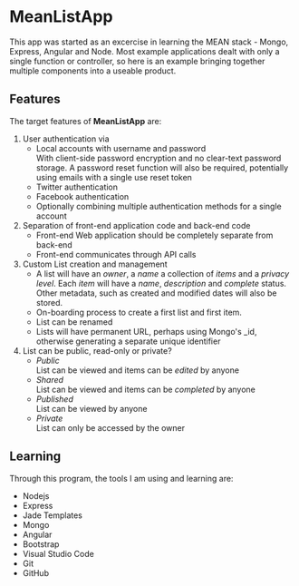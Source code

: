 # MeanListApp

This app was started as an excercise in learning the MEAN stack - Mongo, Express, Angular and Node.
Most example applications dealt with only a single function or controller, so here is an example bringing together multiple components into a useable product.

## Features

The target features of **MeanListApp** are:

1. User authentication via
	* Local accounts with username and password  
	  With client-side password encryption and no clear-text password storage. A password reset function will also be required, potentially using emails with a single use reset token
	* Twitter authentication
	* Facebook authentication
	* Optionally combining multiple authentication methods for a single account
2. Separation of front-end application code and back-end code
	* Front-end Web application should be completely separate from back-end
	* Front-end communicates through API calls 
2. Custom List creation and management
	* A list will have an *owner*, a *name* a collection of *items* and a *privacy level*. Each *item* will have a *name*, *description* and *complete* status. Other metadata, such as created and modified dates will also be stored.
	* On-boarding process to create a first list and first item.
	* List can be renamed
	* Lists will have permanent URL, perhaps using Mongo's _id, otherwise generating a separate unique identifier
3. List can be public, read-only or private?
	* *Public*  
	List can be viewed and items can be *edited* by anyone
	* *Shared*  
	List can be viewed and items can be *completed* by anyone
	* *Published*  
	List can be viewed by anyone
	* *Private*  
	List can only be accessed by the owner

## Learning

Through this program, the tools I am using and learning are:

* Nodejs
* Express
* Jade Templates
* Mongo
* Angular
* Bootstrap
* Visual Studio Code
* Git
* GitHub